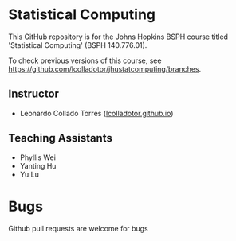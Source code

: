 # Statistical Computing

This GitHub repository is for the Johns Hopkins BSPH course titled 'Statistical Computing' (BSPH 140.776.01).

To check previous versions of this course, see <https://github.com/lcolladotor/jhustatcomputing/branches>.

## Instructor

-   Leonardo Collado Torres ([lcolladotor.github.io](http://lcolladotor.github.io/))

## Teaching Assistants

-   Phyllis Wei
-   Yanting Hu
-   Yu Lu

# Bugs

Github pull requests are welcome for bugs
